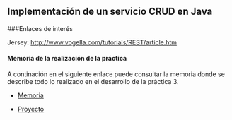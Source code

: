 ## Implementación de un servicio CRUD en Java

###Enlaces de interés

Jersey: http://www.vogella.com/tutorials/REST/article.htm

#### Memoria de la realización de la práctica

A continación en el siguiente enlace puede consultar la memoria donde se describe todo lo realizado en el desarrollo de la práctica 3.

- [Memoria](https://github.com/STiago/DSS/blob/master/practica3/memoria.pdf) 

- [Proyecto](https://github.com/STiago/DSS/tree/master/practica3/SantiagoMariaVictoria-P3)
